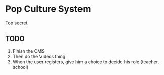 # Pop Culture System

Top secret

## TODO
1. Finish the CMS
2. Then do the Videos thing
3. When the user registers, give him a choice to decide his role (teacher, school)